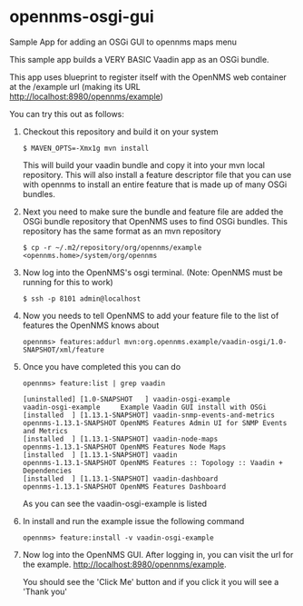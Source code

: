 opennms-osgi-gui
================

Sample App for adding an OSGi GUI to opennms maps menu

This sample app builds a VERY BASIC Vaadin app as an OSGi bundle.

This app uses blueprint to register itself with the OpenNMS web container 
at the /example url (making its URL [http://localhost:8980/opennms/example](http://localhost:8980/opennms/example))

You can try this out as follows:

1. Checkout this repository and build it on your system
   ```
   $ MAVEN_OPTS=-Xmx1g mvn install
   ```
   This will build your vaadin bundle and copy it into your mvn local
   repository.  This will also install a feature descriptor file that you
   can use with opennms to install an entire feature that is made up of
   many OSGi bundles.

2. Next you need to make sure the bundle and feature file are added
   the OSGi bundle repository that OpenNMS uses to find OSGi bundles.
   This repository has the same format as an mvn repository
   ```
   $ cp -r ~/.m2/repository/org/opennms/example <opennms.home>/system/org/opennms
   ```
3. Now log into the OpenNMS's osgi terminal. (Note: OpenNMS must be running for this to work)
   ```
   $ ssh -p 8101 admin@localhost
   ```
4. Now you needs to tell OpenNMS to add your feature file to the list
   of features the OpenNMS knows about

   ```
   opennms> features:addurl mvn:org.opennms.example/vaadin-osgi/1.0-SNAPSHOT/xml/feature
   ```

5. Once you have completed this you can do 

   ```
   opennms> feature:list | grep vaadin

   [uninstalled] [1.0-SNAPSHOT   ] vaadin-osgi-example		      vaadin-osgi-example     Example Vaadin GUI install with OSGi
   [installed  ] [1.13.1-SNAPSHOT] vaadin-snmp-events-and-metrics	opennms-1.13.1-SNAPSHOT OpenNMS Features Admin UI for SNMP Events and Metrics
   [installed  ] [1.13.1-SNAPSHOT] vaadin-node-maps		         opennms-1.13.1-SNAPSHOT OpenNMS Features Node Maps
   [installed  ] [1.13.1-SNAPSHOT] vaadin				               opennms-1.13.1-SNAPSHOT OpenNMS Features :: Topology :: Vaadin + Dependencies
   [installed  ] [1.13.1-SNAPSHOT] vaadin-dashboard		         opennms-1.13.1-SNAPSHOT OpenNMS Features Dashboard
   ```
   As you can see the vaadin-osgi-example is listed

6. In install and run the example issue the following command

   ```
   opennms> feature:install -v vaadin-osgi-example
   ```
7. Now log into the OpenNMS GUI.  After logging in, you can visit the url for the example. [http://localhost:8980/opennms/example](http://localhost:8980/opennms/example).

   You should see the 'Click Me' button and if you click it you will see a 'Thank you'






